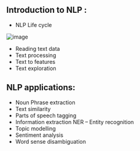 ## Introduction to NLP :

* NLP Life cycle

![image](https://user-images.githubusercontent.com/11299574/129453639-0187d8a0-69e6-4e49-a917-e13517ba4773.png)

* Reading text data
* Text processing
* Text to features
* Text exploration

## NLP applications:

* Noun Phrase extraction
* Text similarity
* Parts of speech tagging
* Information extraction NER – Entity recognition
* Topic modelling
* Sentiment analysis
* Word sense disambiguation

